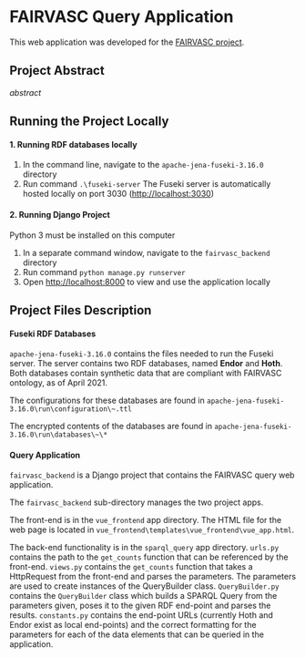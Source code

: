 # FAIRVASC Query Application

This web application was developed for the [FAIRVASC project](https://fairvasc.eu/about-us/).



## Project Abstract

*abstract*



## Running the Project Locally

#### 1. Running RDF databases locally
1. In the command line, navigate to the `apache-jena-fuseki-3.16.0` directory
2. Run command `.\fuseki-server`
The Fuseki server is automatically hosted locally on port 3030 (<http://localhost:3030>)

#### 2. Running Django Project
Python 3 must be installed on this computer

1. In a separate command window, navigate to the `fairvasc_backend` directory
2. Run command `python manage.py runserver`
3. Open <http://localhost:8000> to view and use the application locally



## Project Files Description

#### Fuseki RDF Databases
`apache-jena-fuseki-3.16.0` contains the files needed to run the Fuseki server. The server contains two RDF databases, named **Endor** and **Hoth**. Both databases contain synthetic data that are compliant with FAIRVASC ontology, as of April 2021.

The configurations for these databases are found in
`apache-jena-fuseki-3.16.0\run\configuration\~.ttl`

The encrypted contents of the databases are found in
`apache-jena-fuseki-3.16.0\run\databases\~\*`

#### Query Application
`fairvasc_backend` is a Django project that contains the FAIRVASC query web application.

The `fairvasc_backend` sub-directory manages the two project apps.

The front-end is in the `vue_frontend` app directory. The HTML file for the web page is located in
`vue_frontend\templates\vue_frontend\vue_app.html`.

The back-end functionality is in the `sparql_query` app directory.
`urls.py` contains the path to the `get_counts` function that can be referenced by the front-end.
`views.py` contains the `get_counts` function that takes a HttpRequest from the front-end and parses the parameters. The parameters are used to create instances of the QueryBuilder class.
`QueryBuilder.py` contains the `QueryBuilder` class which builds a SPARQL Query from the parameters given, poses it to the given RDF end-point and parses the results.
`constants.py` contains the end-point URLs (currently Hoth and Endor exist as local end-points) and the correct formatting for the parameters for each of the data elements that can be queried in the application.
